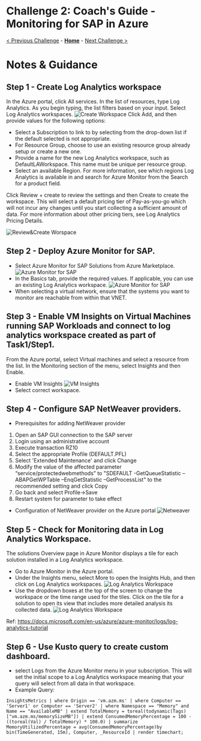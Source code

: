 # Challenge 2: Coach's Guide - Monitoring for SAP in Azure

[< Previous Challenge](./01-SAP-Auto-Deployment.md) - **[Home](README.md)** - [Next Challenge >](./03-SAP-Security.md)

# Notes & Guidance

## Step 1 - **Create Log Analytics workspace**
In the Azure portal, click All services. In the list of resources, type Log Analytics. As you begin typing, the list filters based on your input. Select Log Analytics workspaces.
![Create Workspace](Images/02-Azure-Monitor-Workspace-Create_1.png)
Click Add, and then provide values for the following options:
- Select a Subscription to link to by selecting from the drop-down list if the default selected is not appropriate.
- For Resource Group, choose to use an existing resource group already setup or create a new one.
- Provide a name for the new Log Analytics workspace, such as DefaultLAWorkspace. This name must be unique per resource group.
- Select an available Region. For more information, see which regions Log Analytics is available in and search for Azure Monitor from the Search for a product field.

Click Review + create to review the settings and then Create to create the workspace. This will select a default pricing tier of Pay-as-you-go which will not incur any changes until you start collecting a sufficient amount of data. For more information about other pricing tiers, see Log Analytics Pricing Details.

![Review&Create Worspace](Images/02-Azure-Monitor-Workspace-Create_2.png)

## Step 2 - **Deploy Azure Monitor for SAP.**

- Select Azure Monitor for SAP Solutions from Azure Marketplace.
![Azure Monitor for SAP](Images/02-Azure-Monitor-Create_Monitor-1.png)
- In the Basics tab, provide the required values. If applicable, you can use an existing Log Analytics workspace.
![Azure Monitor for SAP](Images/02-Azure-Monitor-Create_Monitor-2.png)
- When selecting a virtual network, ensure that the systems you want to monitor are reachable from within that VNET.


## Step 3 - Enable VM Insights on Virtual Machines running SAP Workloads and connect to log analytics workspace created as part of Task1/Step1.
From the Azure portal, select Virtual machines and select a resource from the list. In the Monitoring section of the menu, select Insights and then Enable.
- Enable VM Insights
![VM Insights](Images/Challenge2_VM_Insights.png)
- Select correct workspace.

## Step 4 - Configure SAP NetWeaver providers.

- Prerequisites for adding NetWeaver provider
1. Open an SAP GUI connection to the SAP server
2. Login using an administrative account
3. Execute transaction RZ10
4. Select the appropriate Profile (DEFAULT.PFL)
5. Select 'Extended Maintenance' and click Change
6. Modify the value of the affected parameter “service/protectedwebmethods” to "SDEFAULT -GetQueueStatistic –ABAPGetWPTable –EnqGetStatistic –GetProcessList" to the recommended setting and click Copy
7. Go back and select Profile->Save
8. Restart system for parameter to take effect

- Configuration of NetWeaver provider on the Azure portal
![Netweaver](Images/Challenge2_Netweaver.png)

## Step 5 - Check for Monitoring data in Log Analytics Workspace.
The solutions Overview page in Azure Monitor displays a tile for each solution installed in a Log Analytics workspace.
- Go to Azure Monitor in the Azure portal.
- Under the Insights menu, select More to open the Insights Hub, and then click on Log Analytics workspaces.
![Log Analytics Workspace](Images/02-Azure-Monitor-workspaces-log1.png)
- Use the dropdown boxes at the top of the screen to change the workspace or the time range used for the tiles. Click on the tile for a solution to open its view that includes more detailed analysis its collected data.
![Log Analytics Workspace](Images/02-Azure-Monitor-workspaces-log2.png)

Ref: https://docs.microsoft.com/en-us/azure/azure-monitor/logs/log-analytics-tutorial

## Step 6 - Use Kusto query to create custom dashboard.

- select Logs from the Azure Monitor menu in your subscription. This will set the initial scope to a Log Analytics workspace meaning that your query will select from all data in that workspace.
- Example Query:

`InsightsMetrics
| where Origin == 'vm.azm.ms'
| where Computer == 'Server1' or Computer == 'Server2'
| where Namespace == "Memory" and Name == "AvailableMB"
| extend TotalMemory = toreal(todynamic(Tags)["vm.azm.ms/memorySizeMB"])
| extend ConsumedMemoryPercentage = 100 - ((toreal(Val) / TotalMemory) * 100.0)
| summarize MemoryUtilizedPercentage = avg(ConsumedMemoryPercentage)by bin(TimeGenerated, 15m), Computer, _ResourceId
| render timechart;`
